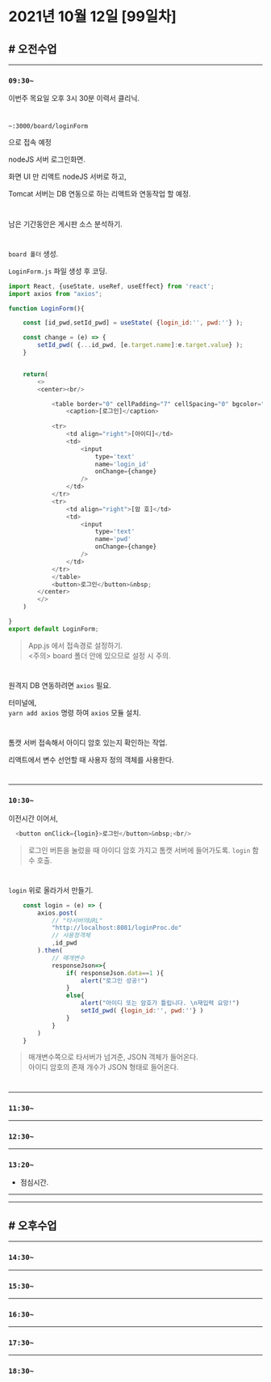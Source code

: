 # 2021년 10월 12일 [99일차]

## # 오전수업
----
### `09:30~`

이번주 목요일 오후 3시 30분 이력서 클리닉.   

#

`~:3000/board/loginForm`

으로 접속 예정 

nodeJS 서버 로그인화면.   

화면 UI 만 리액트 nodeJS 서버로 하고,  

Tomcat 서버는 DB 연동으로 하는 리액트와 연동작업 할 예정.    

#

남은 기간동안은 게시판 소스 분석하기.    

#

`board 폴더` 생성.   

`LoginForm.js` 파일 생성 후 코딩.   

```js
import React, {useState, useRef, useEffect} from 'react';
import axios from "axios";

function LoginForm(){

    const [id_pwd,setId_pwd] = useState( {login_id:'', pwd:''} );

    const change = (e) => {
        setId_pwd( {...id_pwd, [e.target.name]:e.target.value} );
    }


    return(
        <>
        <center><br/>

            <table border="0" cellPadding="7" cellSpacing="0" bgcolor="lightgray">
                <caption>[로그인]</caption>
            
            <tr>
                <td align="right">[아이디]</td>
                <td>
                    <input 
                        type='text'
                        name='login_id'
                        onChange={change}
                    />
                </td>
            </tr>
            <tr>
                <td align="right">[암 호]</td>
                <td>
                    <input 
                        type='text'
                        name='pwd'
                        onChange={change}
                    />
                </td>
            </tr>
            </table>
            <button>로그인</button>&nbsp;
        </center>
        </>
    )

}
export default LoginForm;
```
> App.js 에서 접속경로 설정하기.  
> <주의> board 폴더 안에 있으므로 설정 시 주의.  

#

원격지 DB 연동하려면 `axios` 필요.   

터미널에,   
`yarn add axios` 명령 하여 `axios` 모듈 설치.    

#

톰캣 서버 접속해서 아이디 암호 있는지 확인하는 작업.   

리액트에서 변수 선언할 때 사용자 정의 객체를 사용한다.  

#

----
### `10:30~`

이전시간 이어서,  

```js
  <button onClick={login}>로그인</button>&nbsp;<br/>
```
> 로그인 버튼을 눌렀을 때 아이디 암호 가지고 톰캣 서버에 들어가도록. `login` 함수 호출.       

#

`login` 위로 올라가서 만들기.  
```js
    const login = (e) => {
        axios.post(
            // "타서버의URL"
            "http://localhost:8081/loginProc.do"   
            // 사용정객체
            ,id_pwd
        ).then(
            // 매개변수
            responseJson=>{
                if( responseJson.data==1 ){
                    alert("로그인 성공!")
                }
                else{
                    alert("아이디 또는 암호가 틀립니다. \n재입력 요망!")
                    setId_pwd( {login_id:'', pwd:''} )
                }
            }
        )
    }
```
> 매개변수쪽으로 타서버가 넘겨준, JSON 객체가 들어온다.  
> 아이디 암호의 존재 개수가 JSON 형태로 들어온다.  

#



















----
### `11:30~`








----
### `12:30~`








----
### `13:20~`

  - 점심시간.

---
---

## # 오후수업

---
### `14:30~`










---
### `15:30~`









----
### `16:30~`








----
### `17:30~`








----
### `18:30~`
